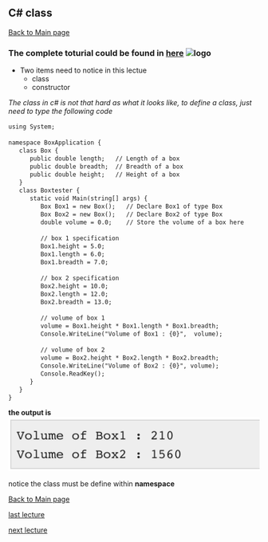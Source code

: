 ## C# class

 [Back to Main page](https://github.com/Dokidok1/new1000)

### The complete toturial could be found in **[here](https://www.tutorialspoint.com/csharp/csharp_classes.htm)** ![logo](https://www.tutorialspoint.com/csharp/images/logo.png)


* Two items need to notice in this lectue
  * class
  * constructor
  
*The class in c# is not that hard as what it looks like, to define a class, just need to type the following code*

```Live Demo
using System;

namespace BoxApplication {
   class Box {
      public double length;   // Length of a box
      public double breadth;  // Breadth of a box
      public double height;   // Height of a box
   }
   class Boxtester {
      static void Main(string[] args) {
         Box Box1 = new Box();   // Declare Box1 of type Box
         Box Box2 = new Box();   // Declare Box2 of type Box
         double volume = 0.0;    // Store the volume of a box here

         // box 1 specification
         Box1.height = 5.0;
         Box1.length = 6.0;
         Box1.breadth = 7.0;

         // box 2 specification
         Box2.height = 10.0;
         Box2.length = 12.0;
         Box2.breadth = 13.0;
           
         // volume of box 1
         volume = Box1.height * Box1.length * Box1.breadth;
         Console.WriteLine("Volume of Box1 : {0}",  volume);

         // volume of box 2
         volume = Box2.height * Box2.length * Box2.breadth;
         Console.WriteLine("Volume of Box2 : {0}", volume);
         Console.ReadKey();
      }
   }
}
```

**the output is**
![class output](https://github.com/Dokidok1/new1000/blob/master/images/class.png)

notice the class must be define within **namespace**



 [Back to Main page](https://github.com/Dokidok1/new1000)
 
 [last lecture](https://github.com/Dokidok1/new1000/blob/master/md_files/c%23_basic.md)
 
 [next lecture](https://github.com/Dokidok1/new1000/blob/master/md_files/c%23_random.md)

